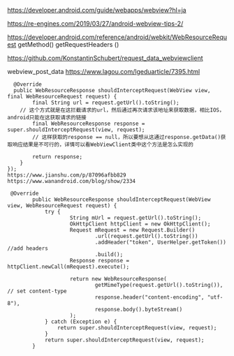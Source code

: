 https://developer.android.com/guide/webapps/webview?hl=ja


https://re-engines.com/2019/03/27/android-webview-tips-2/


https://developer.android.com/reference/android/webkit/WebResourceRequest
getMethod()
getRequestHeaders ()

https://github.com/KonstantinSchubert/request_data_webviewclient

webview_post_data
https://www.lagou.com/lgeduarticle/7395.html

```
  @Override
  public WebResourceResponse shouldInterceptRequest(WebView view, final WebResourceRequest request) {
        final String url = request.getUrl().toString();
    // 这个方式就是在这拦截请求的url，然后通过再次请求该地址来获取数据，相比IOS，android只能在这获取请求的链接
        final WebResourceResponse response = super.shouldInterceptRequest(view, request);
        // 这样获取的response == null，所以要想从这通过response.getData()获取响应结果是不可行的，详情可以看WebViewClient类中这个方法是怎么实现的
        
        return response;
    }
});
https://www.jianshu.com/p/87096afbb829
https://www.wanandroid.com/blog/show/2334
```

```
 @Override
        public WebResourceResponse shouldInterceptRequest(WebView view, WebResourceRequest request) {
            try {
                    String mUrl = request.getUrl().toString();
                    OkHttpClient httpClient = new OkHttpClient();
                    Request mRequest = new Request.Builder()
                            .url(request.getUrl().toString())
                            .addHeader("token", UserHelper.getToken()) //add headers
                            .build();
                    Response response = httpClient.newCall(mRequest).execute();

                    return new WebResourceResponse(
                            getMimeType(request.getUrl().toString()), // set content-type
                            response.header("content-encoding", "utf-8"),
                            response.body().byteStream()
                    );
            } catch (Exception e) {
                return super.shouldInterceptRequest(view, request);
            }
            return super.shouldInterceptRequest(view, request);
        }
        
 ```
